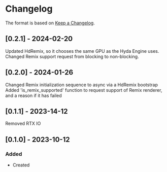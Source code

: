# Changelog
The format is based on [Keep a Changelog](https://keepachangelog.com/en/1.0.0/).

## [0.2.1] - 2024-02-20
Updated HdRemix, so it chooses the same GPU as the Hyda Engine uses.
Changed Remix support request from blocking to non-blocking.

## [0.2.0] - 2024-01-26
Changed Remix initialization sequence to async via a HdRemix bootstrap
Added 'is_remix_supported' function to request support of Remix renderer, and a reason if it has failed

## [0.1.1] - 2023-14-12
Removed RTX IO

## [0.1.0] - 2023-10-12
### Added
- Created
